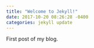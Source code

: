 ```yaml
---
title: "Welcome to Jekyll!"
date: 2017-10-20 08:26:28 -0400
categories: jekyll update
---
```


First post of my blog.
